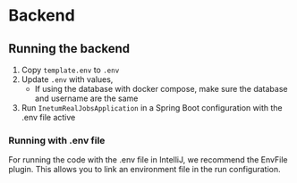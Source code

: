 # Backend

## Running the backend

1. Copy `template.env` to `.env`
2. Update `.env` with values,
    - If using the database with docker compose, make sure the database and username are the same
3. Run `InetumRealJobsApplication` in a Spring Boot configuration with the .env file active

### Running with .env file

For running the code with the .env file in IntelliJ, we recommend the EnvFile plugin. This allows you to link an
environment file in the run configuration.
